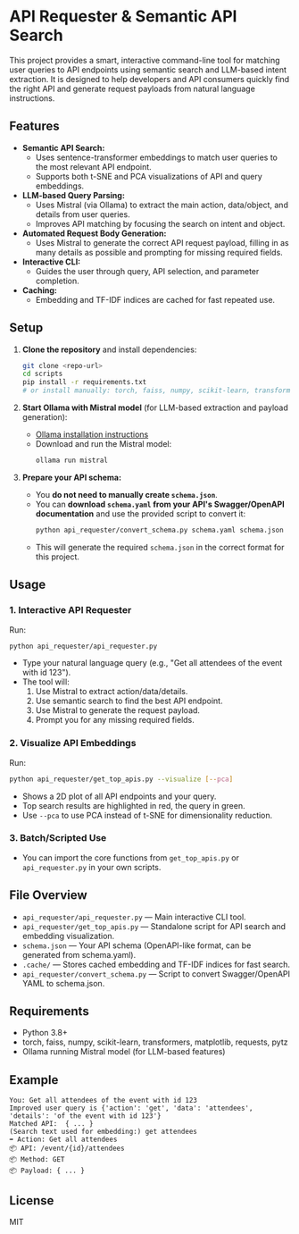 # API Requester & Semantic API Search

This project provides a smart, interactive command-line tool for matching user queries to API endpoints using semantic search and LLM-based intent extraction. It is designed to help developers and API consumers quickly find the right API and generate request payloads from natural language instructions.

## Features

- **Semantic API Search:**
  - Uses sentence-transformer embeddings to match user queries to the most relevant API endpoint.
  - Supports both t-SNE and PCA visualizations of API and query embeddings.
- **LLM-based Query Parsing:**
  - Uses Mistral (via Ollama) to extract the main action, data/object, and details from user queries.
  - Improves API matching by focusing the search on intent and object.
- **Automated Request Body Generation:**
  - Uses Mistral to generate the correct API request payload, filling in as many details as possible and prompting for missing required fields.
- **Interactive CLI:**
  - Guides the user through query, API selection, and parameter completion.
- **Caching:**
  - Embedding and TF-IDF indices are cached for fast repeated use.

## Setup

1. **Clone the repository** and install dependencies:
   ```bash
   git clone <repo-url>
   cd scripts
   pip install -r requirements.txt
   # or install manually: torch, faiss, numpy, scikit-learn, transformers, matplotlib, requests, pytz
   ```

2. **Start Ollama with Mistral model** (for LLM-based extraction and payload generation):
   - [Ollama installation instructions](https://ollama.com/)
   - Download and run the Mistral model:
     ```bash
     ollama run mistral
     ```

3. **Prepare your API schema:**
   - You **do not need to manually create `schema.json`**.
   - You can **download `schema.yaml` from your API's Swagger/OpenAPI documentation** and use the provided script to convert it:
     ```bash
     python api_requester/convert_schema.py schema.yaml schema.json
     ```
   - This will generate the required `schema.json` in the correct format for this project.

## Usage

### 1. Interactive API Requester
Run:
```bash
python api_requester/api_requester.py
```
- Type your natural language query (e.g., "Get all attendees of the event with id 123").
- The tool will:
  1. Use Mistral to extract action/data/details.
  2. Use semantic search to find the best API endpoint.
  3. Use Mistral to generate the request payload.
  4. Prompt you for any missing required fields.

### 2. Visualize API Embeddings
Run:
```bash
python api_requester/get_top_apis.py --visualize [--pca]
```
- Shows a 2D plot of all API endpoints and your query.
- Top search results are highlighted in red, the query in green.
- Use `--pca` to use PCA instead of t-SNE for dimensionality reduction.

### 3. Batch/Scripted Use
- You can import the core functions from `get_top_apis.py` or `api_requester.py` in your own scripts.

## File Overview
- `api_requester/api_requester.py` — Main interactive CLI tool.
- `api_requester/get_top_apis.py` — Standalone script for API search and embedding visualization.
- `schema.json` — Your API schema (OpenAPI-like format, can be generated from schema.yaml).
- `.cache/` — Stores cached embedding and TF-IDF indices for fast search.
- `api_requester/convert_schema.py` — Script to convert Swagger/OpenAPI YAML to schema.json.

## Requirements
- Python 3.8+
- torch, faiss, numpy, scikit-learn, transformers, matplotlib, requests, pytz
- Ollama running Mistral model (for LLM-based features)

## Example
```
You: Get all attendees of the event with id 123
Improved user query is {'action': 'get', 'data': 'attendees', 'details': 'of the event with id 123'}
Matched API:  { ... }
(Search text used for embedding:) get attendees
➡️ Action: Get all attendees
📦 API: /event/{id}/attendees
📦 Method: GET
📦 Payload: { ... }
```

## License
MIT 